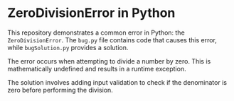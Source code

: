 # ZeroDivisionError in Python

This repository demonstrates a common error in Python: the `ZeroDivisionError`.  The `bug.py` file contains code that causes this error, while `bugSolution.py` provides a solution.

The error occurs when attempting to divide a number by zero. This is mathematically undefined and results in a runtime exception.

The solution involves adding input validation to check if the denominator is zero before performing the division.